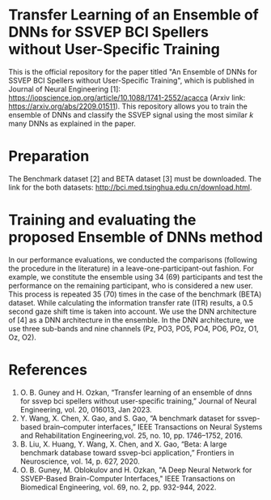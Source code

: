 # Transfer Learning of an Ensemble of DNNs for SSVEP BCI Spellers without User-Specific Training
This is the official repository for the paper titled "An Ensemble of DNNs for SSVEP BCI Spellers without User-Specific Training", which is published in Journal of Neural Engineering [1]: https://iopscience.iop.org/article/10.1088/1741-2552/acacca (Arxiv link: https://arxiv.org/abs/2209.01511). This repository allows you to train the ensemble of DNNs and classify the SSVEP signal using the most similar $k$ many DNNs as explained in the paper.

# Preparation
The Benchmark dataset [2] and BETA dataset [3] must be downloaded. The link for the both datasets: http://bci.med.tsinghua.edu.cn/download.html.

# Training and evaluating the proposed Ensemble of DNNs method
In our performance evaluations, we conducted the comparisons (following the procedure in the literature) in a leave-one-participant-out fashion.
For example, we constitute the ensemble using 34 (69) participants and test the performance on the remaining participant, who is considered a new user. This process is repeated 35 (70) times in the case of the benchmark (BETA) dataset. While calculating the information transfer rate (ITR) results, a 0.5 second gaze shift time is taken into account. We use the DNN architecture of [4] as a DNN architecture in the ensemble. In the DNN architecture, we use three sub-bands and nine channels (Pz, PO3, PO5,
PO4, PO6, POz, O1, Oz, O2).

# References 
1. O. B. Guney and H. Ozkan, “Transfer learning of an ensemble of dnns for ssvep bci spellers without user-specific training,” Journal of Neural Engineering, vol. 20, 016013, Jan 2023.
2. Y. Wang, X. Chen, X. Gao, and S. Gao, “A benchmark dataset for
   ssvep-based brain–computer interfaces,” IEEE Transactions on Neural Systems and 
   Rehabilitation Engineering,vol. 25, no. 10, pp. 1746–1752, 2016.
3. B. Liu, X. Huang, Y. Wang, X. Chen, and X. Gao, “Beta: A large
   benchmark database toward ssvep-bci application,” Frontiers in
   Neuroscience, vol. 14, p. 627, 2020.
4. O. B. Guney, M. Oblokulov and H. Ozkan, "A Deep Neural Network for SSVEP-Based Brain-Computer Interfaces," IEEE Transactions on Biomedical Engineering, vol. 69, no. 2, pp. 932-944,  2022.
